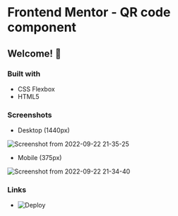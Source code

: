 # Frontend Mentor - QR code component

## Welcome! 👋

### Built with
 - CSS Flexbox
 - HTML5
 
### Screenshots
 - Desktop (1440px)
 
 ![Screenshot from 2022-09-22 21-35-25](https://user-images.githubusercontent.com/72778896/191873821-71066fa2-ab49-4eff-8a44-c4fe2f2f2a88.png)
 
 - Mobile (375px)

 ![Screenshot from 2022-09-22 21-34-40](https://user-images.githubusercontent.com/72778896/191873850-57923bf5-4145-4589-8919-a785d3cb4383.png)

### Links
 - ![Deploy](https://qr-code-component-main-qtg8.vercel.app/)
